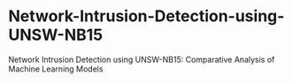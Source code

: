 # Network-Intrusion-Detection-using-UNSW-NB15
Network Intrusion Detection using UNSW-NB15: Comparative Analysis of Machine Learning Models
